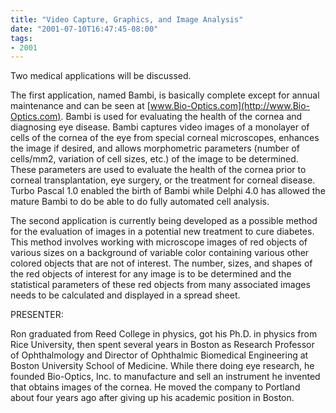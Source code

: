 ```yaml
---
title: "Video Capture, Graphics, and Image Analysis"
date: "2001-07-10T16:47:45-08:00"
tags:
- 2001
---
```


Two medical applications will be discussed.

The first application, named Bambi, is basically complete except for annual maintenance and can be seen at [www.Bio-Optics.com](http://www.Bio-Optics.com). Bambi is used for evaluating the health of the cornea and diagnosing eye disease. Bambi captures video images of a monolayer of cells of the cornea of the eye from special corneal microscopes, enhances the image if desired, and allows morphometric parameters (number of cells/mm2, variation of cell sizes, etc.) of the image to be determined. These parameters are used to evaluate the health of the cornea prior to corneal transplantation, eye surgery, or the treatment for corneal disease. Turbo Pascal 1.0 enabled the birth of Bambi while Delphi 4.0 has allowed the mature Bambi to do be able to do fully automated cell analysis.

The second application is currently being developed as a possible method for the evaluation of images in a potential new treatment to cure diabetes. This method involves working with microscope images of red objects of various sizes on a background of variable color containing various other colored objects that are not of interest. The number, sizes, and shapes of the red objects of interest for any image is to be determined and the statistical parameters of these red objects from many associated images needs to be calculated and displayed in a spread sheet.

PRESENTER:

Ron graduated from Reed College in physics, got his Ph.D. in physics from Rice University, then spent several years in Boston as Research Professor of Ophthalmology and Director of Ophthalmic Biomedical Engineering at Boston University School of Medicine. While there doing eye research, he founded Bio-Optics, Inc. to manufacture and sell an instrument he invented that obtains images of the cornea. He moved the company to Portland about four years ago after giving up his academic position in Boston.
